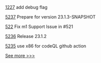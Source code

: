 
[1227](https://github.com/hyperledger/solang/pull/1227) add debug flag

[5237](https://github.com/hyperledger/besu/pull/5237) Prepare for version 23.1.3-SNAPSHOT

[522](https://github.com/hyperledger/cello/pull/522) Fix m1 Support Issue in #521

[5236](https://github.com/hyperledger/besu/pull/5236) Release 23.1.2

[5235](https://github.com/hyperledger/besu/pull/5235) use x86 for codeQL github action


[See more >>>](https://start-here.hyperledger.org/pull-requests)
